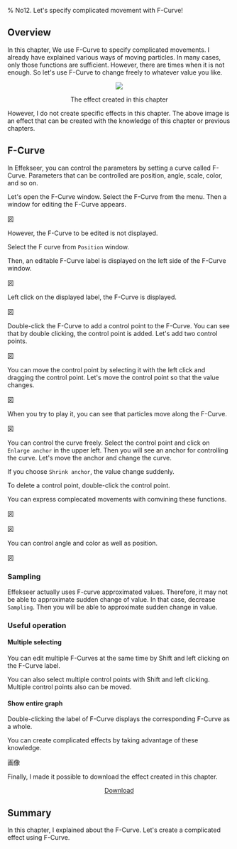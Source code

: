 ﻿% No12. Let's specify complicated movement with F-Curve!

<div class="main">

## Overview

In this chapter, We use F-Curve to specify complicated movements.
I already have explained various ways of moving particles.
In many cases, only those functions are sufficient.
However, there are times when it is not enough.
So let's use F-Curve to change freely to whatever value you like.


<div align="center">
<img src="../../img/Tutorial/08_effect1.gif">
<p>The effect created in this chapter</p>
</div>

However, I do not create specific effects in this chapter.
The above image is an effect that can be created with the knowledge of this chapter or previous chapters.

## F-Curve

In Effekseer, you can control the parameters by setting a curve called F-Curve.
Parameters that can be controlled are position, angle, scale, color, and so on.

Let's open the F-Curve window.
Select the F-Curve from the menu. Then a window for editing the F-Curve appears.

図

However, the F-Curve to be edited is not displayed.

Select the F curve from ```Position``` window.

Then, an editable F-Curve label is displayed on the left side of the F-Curve window.

図

Left click on the displayed label, the F-Curve is displayed.

図

Double-click the F-Curve to add a control point to the F-Curve.
You can see that by double clicking, the control point is added.
Let's add two control points.

図

You can move the control point by selecting it with the left click and dragging the control point.
Let's move the control point so that the value changes.

図

When you try to play it, you can see that particles move along the F-Curve.

図

You can control the curve freely.
Select the control point and click on ```Enlarge anchor``` in the upper left.
Then you will see an anchor for controlling the curve.
Let's move the anchor and change the curve.

If you choose ```Shrink anchor```, the value change suddenly.

To delete a control point, double-click the control point.

You can express complecated movements with comvining these functions.

図

図

You can control angle and color as well as position.

図

### Sampling

Effekseer actually uses F-curve approximated values.
Therefore, it may not be able to approximate sudden change of value.
In that case, decrease ```Sampling```.
Then you will be able to approximate sudden change in value.

### Useful operation

#### Multiple selecting

You can edit multiple F-Curves at the same time by Shift and left clicking on the F-Curve label.

You can also select multiple control points with Shift and left clicking. Multiple control points also can be moved.


#### Show entire graph

Double-clicking the label of F-Curve displays the corresponding F-Curve as a whole.

You can create complicated effects by taking advantage of these knowledge.

画像

Finally, I made it possible to download the effect created in this chapter.

<div align="center">
<a href = "../../Sample/11_02_Sample.zip">Download</a>
</div>

## Summary

In this chapter, I explained about the F-Curve.
Let's create a complicated effect using F-Curve.

</div>

